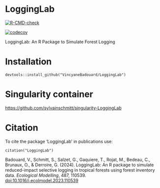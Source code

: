 # LoggingLab

[![R-CMD-check](https://github.com/VincyaneBadouard/LoggingLab/actions/workflows/R-CMD-check.yaml/badge.svg)](https://github.com/VincyaneBadouard/LoggingLab/actions/workflows/R-CMD-check.yaml)

[![codecov](https://codecov.io/gh/VincyaneBadouard/LoggingLab/branch/master/graph/badge.svg?token=ZG0R29IKA2)](https://codecov.io/gh/VincyaneBadouard/LoggingLab)

LoggingLab: An R Package to Simulate Forest Logging  

# Installation
```
devtools::install_github("VincyaneBadouard/LoggingLab")
```

# Singularity container
https://github.com/sylvainschmitt/singularity-LoggingLab


# Citation

To cite the package ‘LoggingLab’ in publications use:
```
citation("LoggingLab")
```

Badouard, V., Schmitt, S., Salzet, G., Gaquiere, T., Rojat, M., Bedeau, C., Brunaux, O., & Derroire, G. (2024). 
LoggingLab: An R package to simulate reduced-impact selective logging in tropical forests using forest inventory data. 
*Ecological Modelling*, 487, 110539. [doi:10.1016/j.ecolmodel.2023.110539](https://doi.org/10.1016/j.ecolmodel.2023.110539)

